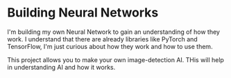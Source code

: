 # Building Neural Networks

I'm building my own Neural Network to gain an understanding of how they work.
I understand that there are already libraries like PyTorch and TensorFlow, I'm just curious about how they work and how to use them.

This project allows you to make your own image-detection AI. THis will help in understanding AI and how it works.
